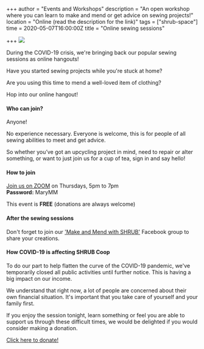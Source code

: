 +++
author = "Events and Workshops"
description = "An open workshop where you can learn to make and mend or get advice on sewing projects!"
location = "Online (read the description for the link)"
tags = ["shrub-space"]
time = 2020-05-07T16:00:00Z
title = "Online sewing sessions"

+++
![](https://res.cloudinary.com/shrub-co-op/image/upload/v1587733631/shrubcoop.org/media/sewing_sessions_FB_event_banner_2_t0gofg.png)

During the COVID-19 crisis, we're bringing back our popular sewing sessions as online hangouts!

Have you started sewing projects while you're stuck at home?

Are you using this time to mend a well-loved item of clothing?

Hop into our online hangout!

#### Who can join?

Anyone!

No experience necessary. Everyone is welcome, this is for people of all sewing abilities to meet and get advice.

So whether you’ve got an upcycling project in mind, need to repair or alter something, or want to just join us for a cup of tea, sign in and say hello!

#### How to join

[Join us on ZOOM](https://zoom.us/j/9731735824) on Thursdays, 5pm to 7pm  
**Password:** MaryMM

This event is **FREE** (donations are always welcome)

#### After the sewing sessions

Don't forget to join our ['Make and Mend with SHRUB'](https://www.facebook.com/groups/236741857323915) Facebook group to share your creations.

#### How COVID-19 is affecting SHRUB Coop

To do our part to help flatten the curve of the COVID-19 pandemic, we've temporarily closed all public activities until further notice. This is having a big impact on our income.

We understand that right now, a lot of people are concerned about their own financial situation. It's important that you take care of yourself and your family first.

If you enjoy the session tonight, learn something or feel you are able to support us through these difficult times, we would be delighted if you would consider making a donation.

[Click here to donate!](https://www.shrubcoop.org/donate/)